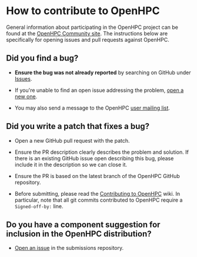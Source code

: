 # How to contribute to OpenHPC

General information about participating in the OpenHPC project can be found at
the [OpenHPC Community site][community]. The instructions below are
specifically for opening issues and pull requests against OpenHPC.

## **Did you find a bug?**

* **Ensure the bug was not already reported** by searching on GitHub under [Issues][issues].

* If you're unable to find an open issue addressing the problem, [open a new one][new].

* You may also send a message to the OpenHPC [user mailing list][userlist].

## **Did you write a patch that fixes a bug?**

* Open a new GitHub pull request with the patch.

* Ensure the PR description clearly describes the problem and solution.
  If there is an existing GitHub issue open describing this bug, please include
  it in the description so we can close it.

* Ensure the PR is based on the latest branch of the OpenHPC GitHub repository.

* Before submitting, please read the [Contributing to OpenHPC][contribute] wiki.
  In particular, note that all git commits contributed to OpenHPC require a
  `Signed-off-by:` line.

## **Do you have a component suggestion for inclusion in the OpenHPC distribution?**

* [Open an issue][open] in the submissions repository.

[community]: https://openhpc.community/about/participate
[contribute]: https://github.com/openhpc/ohpc/wiki/Contributions
[issues]: https://github.com/openhpc/ohpc/issues
[new]: https://github.com/openhpc/ohpc/issues/new
[open]: https://github.com/openhpc/submissions/issues/new
[userlist]: https://groups.io/g/OpenHPC-users/topics
